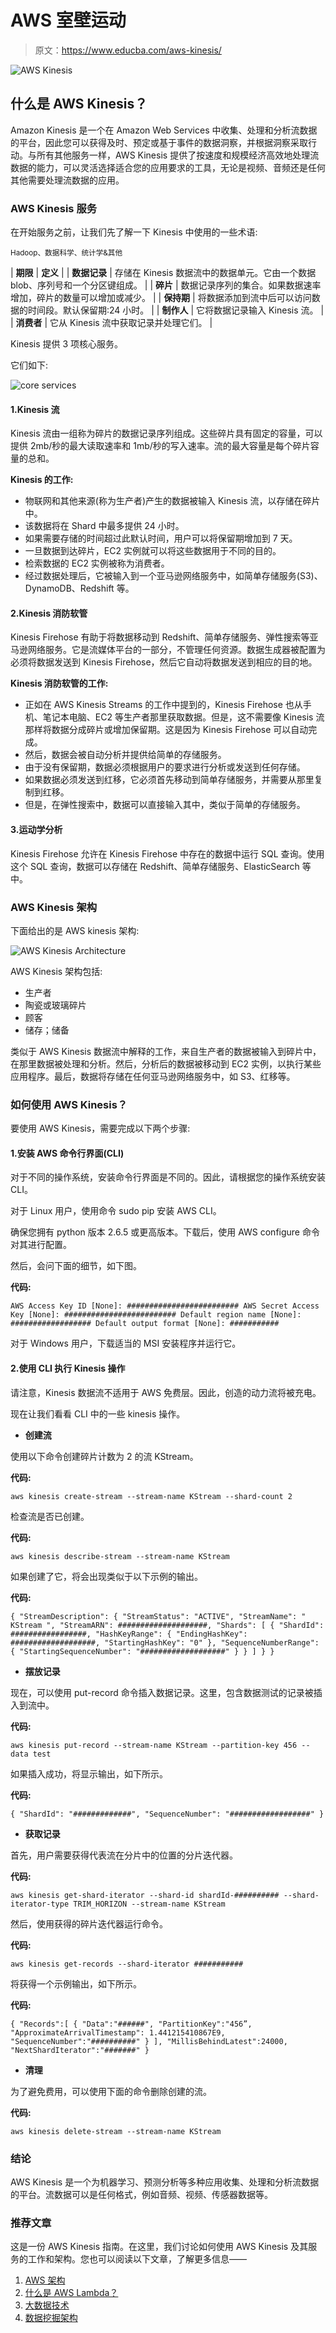 # AWS 室壁运动

> 原文：<https://www.educba.com/aws-kinesis/>

![AWS Kinesis ](img/d08539cda9929e71e016fd6c00832aff.png)



## 什么是 AWS Kinesis？

Amazon Kinesis 是一个在 Amazon Web Services 中收集、处理和分析流数据的平台，因此您可以获得及时、预定或基于事件的数据洞察，并根据洞察采取行动。与所有其他服务一样，AWS Kinesis 提供了按速度和规模经济高效地处理流数据的能力，可以灵活选择适合您的应用要求的工具，无论是视频、音频还是任何其他需要处理流数据的应用。

### AWS Kinesis 服务

在开始服务之前，让我们先了解一下 Kinesis 中使用的一些术语:

<small>Hadoop、数据科学、统计学&其他</small>

| **期限** | **定义** |
| **数据记录** | 存储在 Kinesis 数据流中的数据单元。它由一个数据 blob、序列号和一个分区键组成。 |
| **碎片** | 数据记录序列的集合。如果数据速率增加，碎片的数量可以增加或减少。 |
| **保持期** | 将数据添加到流中后可以访问数据的时间段。默认保留期:24 小时。 |
| **制作人** | 它将数据记录输入 Kinesis 流。 |
| **消费者** | 它从 Kinesis 流中获取记录并处理它们。 |

Kinesis 提供 3 项核心服务。

它们如下:

![core services](img/6508f9982863bb94135b12869a9926dd.png)



#### 1.Kinesis 流

Kinesis 流由一组称为碎片的数据记录序列组成。这些碎片具有固定的容量，可以提供 2mb/秒的最大读取速率和 1mb/秒的写入速率。流的最大容量是每个碎片容量的总和。

**Kinesis 的工作:**

*   物联网和其他来源(称为生产者)产生的数据被输入 Kinesis 流，以存储在碎片中。
*   该数据将在 Shard 中最多提供 24 小时。
*   如果需要存储的时间超过此默认时间，用户可以将保留期增加到 7 天。
*   一旦数据到达碎片，EC2 实例就可以将这些数据用于不同的目的。
*   检索数据的 EC2 实例被称为消费者。
*   经过数据处理后，它被输入到一个亚马逊网络服务中，如简单存储服务(S3)、DynamoDB、Redshift 等。

#### 2.Kinesis 消防软管

Kinesis Firehose 有助于将数据移动到 Redshift、简单存储服务、弹性搜索等亚马逊网络服务。它是流媒体平台的一部分，不管理任何资源。数据生成器被配置为必须将数据发送到 Kinesis Firehose，然后它自动将数据发送到相应的目的地。

**Kinesis 消防软管的工作:**

*   正如在 AWS Kinesis Streams 的工作中提到的，Kinesis Firehose 也从手机、笔记本电脑、EC2 等生产者那里获取数据。但是，这不需要像 Kinesis 流那样将数据分成碎片或增加保留期。这是因为 Kinesis Firehose 可以自动完成。
*   然后，数据会被自动分析并提供给简单的存储服务。
*   由于没有保留期，数据必须根据用户的要求进行分析或发送到任何存储。
*   如果数据必须发送到红移，它必须首先移动到简单存储服务，并需要从那里复制到红移。
*   但是，在弹性搜索中，数据可以直接输入其中，类似于简单的存储服务。

#### 3.运动学分析

Kinesis Firehose 允许在 Kinesis Firehose 中存在的数据中运行 SQL 查询。使用这个 SQL 查询，数据可以存储在 Redshift、简单存储服务、ElasticSearch 等中。

### AWS Kinesis 架构

下面给出的是 AWS kinesis 架构:

![AWS Kinesis Architecture](img/1ae10441381d54abdce0c7dcdd3e587b.png)



AWS Kinesis 架构包括:

*   生产者
*   陶瓷或玻璃碎片
*   顾客
*   储存；储备

类似于 AWS Kinesis 数据流中解释的工作，来自生产者的数据被输入到碎片中，在那里数据被处理和分析。然后，分析后的数据被移动到 EC2 实例，以执行某些应用程序。最后，数据将存储在任何亚马逊网络服务中，如 S3、红移等。

### 如何使用 AWS Kinesis？

要使用 AWS Kinesis，需要完成以下两个步骤:

#### 1.安装 AWS 命令行界面(CLI)

对于不同的操作系统，安装命令行界面是不同的。因此，请根据您的操作系统安装 CLI。

对于 Linux 用户，使用命令 sudo pip 安装 AWS CLI。

确保您拥有 python 版本 2.6.5 或更高版本。下载后，使用 AWS configure 命令对其进行配置。

然后，会问下面的细节，如下图。

**代码:**

`AWS Access Key ID [None]: #########################
AWS Secret Access Key [None]: #########################
Default region name [None]: ##################
Default output format [None]: ###########`

对于 Windows 用户，下载适当的 MSI 安装程序并运行它。

#### 2.使用 CLI 执行 Kinesis 操作

请注意，Kinesis 数据流不适用于 AWS 免费层。因此，创造的动力流将被充电。

现在让我们看看 CLI 中的一些 kinesis 操作。

*   **创建流**

使用以下命令创建碎片计数为 2 的流 KStream。

**代码:**

`aws kinesis create-stream --stream-name KStream --shard-count 2`

检查流是否已创建。

**代码:**

`aws kinesis describe-stream --stream-name KStream`

如果创建了它，将会出现类似于以下示例的输出。

**代码:**

`{
"StreamDescription": {
"StreamStatus": "ACTIVE",
"StreamName": " KStream ",
"StreamARN": ####################,
"Shards": [
{
"ShardId": #################,
"HashKeyRange": {
"EndingHashKey": ###################,
"StartingHashKey": "0"
},
"SequenceNumberRange": {
"StartingSequenceNumber": "###################"
}
}
] }
}`

*   **摆放记录**

现在，可以使用 put-record 命令插入数据记录。这里，包含数据测试的记录被插入到流中。

**代码:**

`aws kinesis put-record --stream-name KStream --partition-key 456 --data test`

如果插入成功，将显示输出，如下所示。

**代码:**

`{
"ShardId": "#############",
"SequenceNumber": "##################"
}`

*   **获取记录**

首先，用户需要获得代表流在分片中的位置的分片迭代器。

**代码:**

`aws kinesis get-shard-iterator --shard-id shardId-########## --shard-iterator-type TRIM_HORIZON --stream-name KStream`

然后，使用获得的碎片迭代器运行命令。

**代码:**

`aws kinesis get-records --shard-iterator ###########`

将获得一个示例输出，如下所示。

**代码:**

`{
"Records":[ {
"Data":"######",
"PartitionKey":"456”,
"ApproximateArrivalTimestamp": 1.441215410867E9,
"SequenceNumber":"##########"
} ],
"MillisBehindLatest":24000,
"NextShardIterator":"#######"
}`

*   **清理**

为了避免费用，可以使用下面的命令删除创建的流。

**代码:**

`aws kinesis delete-stream --stream-name KStream`

### 结论

AWS Kinesis 是一个为机器学习、预测分析等多种应用收集、处理和分析流数据的平台。流数据可以是任何格式，例如音频、视频、传感器数据等。

### 推荐文章

这是一份 AWS Kinesis 指南。在这里，我们讨论如何使用 AWS Kinesis 及其服务的工作和架构。您也可以阅读以下文章，了解更多信息——

1.  [AWS 架构](https://www.educba.com/aws-architecture/)
2.  [什么是 AWS Lambda？](https://www.educba.com/what-is-aws-lambda/)
3.  [大数据技术](https://www.educba.com/big-data-technologies/)
4.  [数据挖掘架构](https://www.educba.com/data-mining-architecture/)





